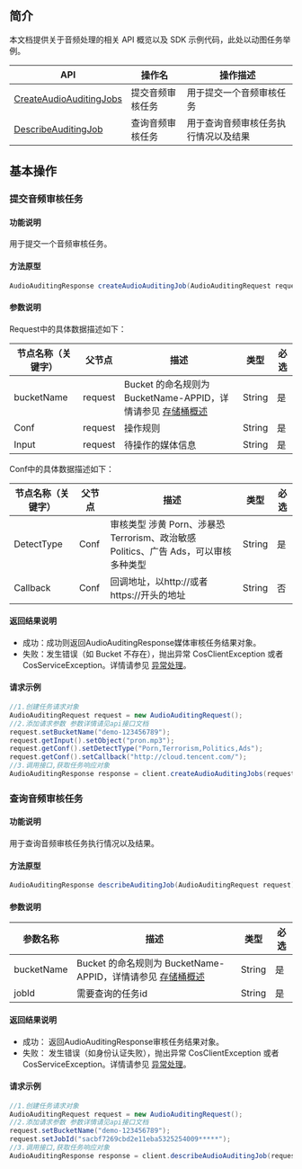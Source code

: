 
## 简介

本文档提供关于音频处理的相关 API 概览以及 SDK 示例代码，此处以动图任务举例。

| API                                                          | 操作名             | 操作描述                           |
| ------------------------------------------------------------ | ------------------ | ---------------------------------- |
| [CreateAudioAuditingJobs](https://cloud.tencent.com/document/product/436/54063) | 提交音频审核任务 | 用于提交一个音频审核任务 |
| [DescribeAuditingJob](https://cloud.tencent.com/document/product/436/54064) | 查询音频审核任务 | 用于查询音频审核任务执行情况以及结果 |

## 基本操作

### 提交音频审核任务

#### 功能说明

用于提交一个音频审核任务。

#### 方法原型

```java
AudioAuditingResponse createAudioAuditingJob(AudioAuditingRequest request);
```

#### 参数说明

Request中的具体数据描述如下：

| 节点名称（关键字） | 父节点  | 描述                                                     | 类型      | 必选 |
| ------------------ | ------- | -------------------------------------------------------- | --------- | ---- |
| bucketName |  request| Bucket 的命名规则为 BucketName-APPID，详情请参见 [存储桶概述](https://cloud.tencent.com/document/product/436/13312) | String |是|
| Conf | request | 操作规则 | String |是|
| Input | request|  待操作的媒体信息 | String |是|

Conf中的具体数据描述如下：

| 节点名称（关键字） | 父节点  | 描述                                                     | 类型      | 必选 |
| ------------------ | ------- | -------------------------------------------------------- | --------- | ---- |
| DetectType |  Conf| 审核类型 涉黄 Porn、涉暴恐 Terrorism、政治敏感 Politics、广告 Ads，可以审核多种类型 | String |是|
| Callback | Conf|  回调地址，以http://或者https://开头的地址 | String |否|

#### 返回结果说明

- 成功：成功则返回AudioAuditingResponse媒体审核任务结果对象。
- 失败：发生错误（如 Bucket 不存在），抛出异常 CosClientException 或者 CosServiceException。详情请参见 [异常处理](https://cloud.tencent.com/document/product/436/35218)。

#### 请求示例

```java
//1.创建任务请求对象
AudioAuditingRequest request = new AudioAuditingRequest();
//2.添加请求参数 参数详情请见api接口文档
request.setBucketName("demo-123456789");
request.getInput().setObject("pron.mp3");
request.getConf().setDetectType("Porn,Terrorism,Politics,Ads");
request.getConf().setCallback("http://cloud.tencent.com/");
//3.调用接口,获取任务响应对象
AudioAuditingResponse response = client.createAudioAuditingJobs(request);
```

### 查询音频审核任务

#### 功能说明
用于查询音频审核任务执行情况以及结果。

#### 方法原型

```java
AudioAuditingResponse describeAuditingJob(AudioAuditingRequest request);
```

#### 参数说明

| 参数名称   | 描述                                                         | 类型   | 必选|
| ---------- | ------------------------------------------------------------ | ------ |-----|
| bucketName | Bucket 的命名规则为 BucketName-APPID，详情请参见 [存储桶概述](https://cloud.tencent.com/document/product/436/13312) | String |是|
| jobId | 需要查询的任务id | String |是|

#### 返回结果说明

- 成功： 返回AudioAuditingResponse审核任务结果对象。
- 失败： 发生错误（如身份认证失败），抛出异常 CosClientException 或者 CosServiceException。详情请参见 [异常处理](https://cloud.tencent.com/document/product/436/35218)。

#### 请求示例

```java
//1.创建任务请求对象
AudioAuditingRequest request = new AudioAuditingRequest();
//2.添加请求参数 参数详情请见api接口文档
request.setBucketName("demo-123456789");
request.setJobId("sacbf7269cbd2e11eba5325254009*****");
//3.调用接口,获取任务响应对象
AudioAuditingResponse response = client.describeAudioAuditingJob(request);
```